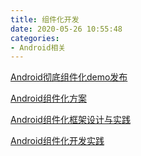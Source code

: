 ```yaml
---
title: 组件化开发
date: 2020-05-26 10:55:48
categories:
- Android相关
---
```

[Android彻底组件化demo发布](https://www.jianshu.com/p/59822a7b2fad)

[Android组件化方案](https://blog.csdn.net/guiying712/article/details/55213884)

 [Android组件化框架设计与实践](https://www.cnblogs.com/cr330326/p/8419899.html)

[Android组件化开发实践](https://www.jianshu.com/p/186fa07fc48a)
